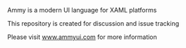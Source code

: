 Ammy is a modern UI language for XAML platforms

This repository is created for discussion and issue tracking

Please visit www.ammyui.com for more information
